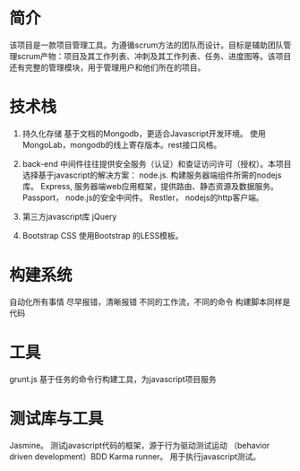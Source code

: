 # 简介
该项目是一款项目管理工具。为遵循scrum方法的团队而设计。目标是辅助团队管理scrum产物：项目及其工作列表、冲刺及其工作列表、任务、进度图等。该项目还有完整的管理模块，用于管理用户和他们所在的项目。
# 技术栈
1. 持久化存储
基于文档的Mongodb，更适合Javascript开发环境。
使用MongoLab，mongodb的线上寄存版本。rest接口风格。

2.  back-end
中间件往往提供安全服务（认证）和查证访问许可（授权）。本项目选择基于javascript的解决方案： node.js.
构建服务器端组件所需的nodejs库。
Express, 服务器端web应用框架，提供路由、静态资源及数据服务。
Passport， node.js的安全中间件。
Restler， nodejs的http客户端。

3. 第三方javascript库
jQuery

4. Bootstrap CSS
使用Bootstrap 的LESS模板。

# 构建系统
自动化所有事情
尽早报错，清晰报错
不同的工作流，不同的命令
构建脚本同样是代码

# 工具
grunt.js 基于任务的命令行构建工具，为javascript项目服务

# 测试库与工具 
Jasmine。 测试javascript代码的框架，源于行为驱动测试运动 （behavior driven development）BDD
Karma runner。 用于执行javascript测试。